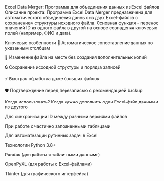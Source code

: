 Excel Data Merger: Программа для объединения данных из Excel файлов
Описание проекта:
Программа Excel Data Merger предназначена для автоматического объединения данных из двух Excel-файлов с сохранением структуры исходного файла. Основная функция - перенос значений ID из одного файла в другой на основе совпадения ключевых полей (например, ФИО и дата).

Ключевые особенности
🔄 Автоматическое сопоставление данных по указанным столбцам

📁 Изменение файла на месте без создания дополнительных копий

🔒 Сохранение исходной структуры и порядка записей

⚡ Быстрая обработка даже больших файлов

🛡️ Подтверждение перед перезаписью с рекомендацией backup

Когда использовать?
Когда нужно дополнить один Excel-файл данными из другого

Для синхронизации ID между разными версиями файлов

При работе с частично заполненными таблицами

Для автоматизации рутинных задач в Excel

Технологии
Python 3.8+

Pandas (для работы с табличными данными)

OpenPyXL (для работы с Excel-файлами)

Tkinter (для графического интерфейса)
